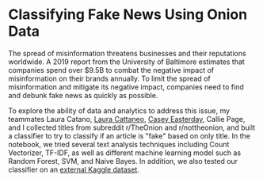 # Classifying Fake News Using Onion Data

The spread of misinformation threatens businesses and their reputations worldwide.  A 2019 report from the University of Baltimore estimates that companies spend over $9.5B to combat the negative impact of misinformation on their brands annually. To limit the spread of misinformation and mitigate its negative impact, companies need to find and debunk fake news as quickly as possible. 

To explore the ability of data and analytics to address this issue, my teammates Laura Catano, [Laura Cattaneo](https://www.linkedin.com/in/laura-cattaneo-3a10a3137), [Casey Easterday](https://www.linkedin.com/in/caeasterday/), Callie Page, and I collected titles from subreddit r/TheOnion and r/nottheonion, and built a classifier to try to classify if an article is "fake" based on only title. In the notebook, we tried several text analysis techniques including Count Vectorizer, TF-IDF, as well as different machine learning model such as Random Forest, SVM, and Naive Bayes. In addition, we also tested our classifier on an [external Kaggle dataset](https://www.kaggle.com/clmentbisaillon/fake-and-real-news-dataset). 
